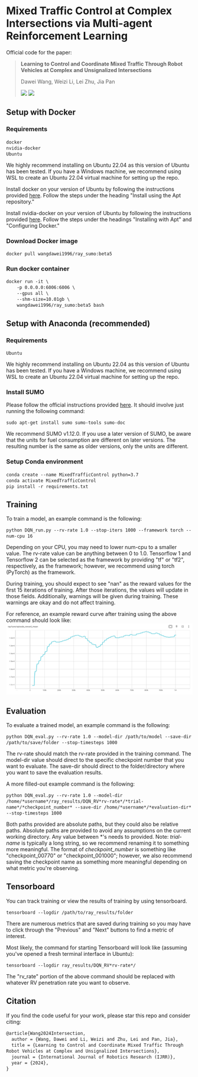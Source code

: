 # Mixed Traffic Control at Complex Intersections via Multi-agent Reinforcement Learning
Official code for the paper:

> **Learning to Control and Coordinate Mixed Traffic Through Robot Vehicles at Complex and Unsignalized Intersections**
>
> Dawei Wang, Weizi Li, Lei Zhu, Jia Pan
>
> <a href='https://arxiv.org/abs/2301.05294'><img src='https://img.shields.io/badge/arXiv-2301.05294-red'></a> <a href='https://sites.google.com/view/mixedtrafficcontrol/'><img src='https://img.shields.io/badge/Project-Video-Green'></a>


## Setup with Docker 
### Requirements
    docker
    nvidia-docker
    Ubuntu

We highly recommend installing on Ubuntu 22.04 as this version of Ubuntu has been tested. If you have a Windows machine, we recommend using WSL to create an Ubuntu 22.04 virtual machine for setting up the repo.

Install docker on your version of Ubuntu by following the instructions provided [here](https://docs.docker.com/engine/install/ubuntu/).
Follow the steps under the heading "Install using the Apt repository."

Install nvidia-docker on your version of Ubuntu by following the instructions provided [here](https://docs.nvidia.com/datacenter/cloud-native/container-toolkit/latest/install-guide.html).
Follow the steps under the headings "Installing with Apt" and "Configuring Docker."

### Download Docker image
    docker pull wangdawei1996/ray_sumo:beta5

### Run docker container
    docker run -it \
        -p 0.0.0.0:6006:6006 \
        --gpus all \
        --shm-size=10.01gb \
        wangdawei1996/ray_sumo:beta5 bash

## Setup with Anaconda (recommended)
### Requirements
    Ubuntu

We highly recommend installing on Ubuntu 22.04 as this version of Ubuntu has been tested. If you have a Windows machine, we recommend using WSL to create an Ubuntu 22.04 virtual machine for setting up the repo.

### Install SUMO
Please follow the official instructions provided [here](https://sumo.dlr.de/docs/Installing/index.html).
It should involve just running the following command:
```
sudo apt-get install sumo sumo-tools sumo-doc
```
We recommend SUMO v1.12.0. If you use a later version of SUMO, be aware that the units for fuel consumption are different on later versions. The resulting number is the same as older versions, only the units are different.

### Setup Conda environment
    conda create --name MixedTrafficControl python=3.7
    conda activate MixedTrafficControl
    pip install -r requirements.txt

## Training
    
To train a model, an example command is the following:
```
python DQN_run.py --rv-rate 1.0 --stop-iters 1000 --framework torch --num-cpu 16
```       

Depending on your CPU, you may need to lower num-cpu to a smaller value. The rv-rate value can be anything between 0 to 1.0. Tensorflow 1 and Tensorflow 2 can be selected as the framework by providing "tf" or "tf2", respectively, as the framework; however, we recommend using torch (PyTorch) as the framework.

During training, you should expect to see "nan" as the reward values for the first 15 iterations of training. After those iterations, the values will update in those fields. Additionally, warnings will be given during training. These warnings are okay and do not affect training.

For reference, an example reward curve after training using the above command should look like:
![reward_curve](img/reward_curve.png)

## Evaluation
To evaluate a trained model, an example command is the following:
```
python DQN_eval.py --rv-rate 1.0 --model-dir /path/to/model --save-dir /path/to/save/folder --stop-timesteps 1000
```

The rv-rate should match the rv-rate provided in the training command. The model-dir value should direct to the specific checkpoint number that you want to evaluate. The save-dir should direct to the folder/directory where you want to save the evaluation results.

A more filled-out example command is the following:
```
python DQN_eval.py --rv-rate 1.0 --model-dir /home/*username*/ray_results/DQN_RV*rv-rate*/*trial-name*/*checkpoint_number* --save-dir /home/*username*/*evaluation-dir* --stop-timesteps 1000
```

Both paths provided are absolute paths, but they could also be relative paths. Absolute paths are provided to avoid any assumptions on the current working directory. Any value between *'s needs to provided. Note: *trial-name* is typically a long string, so we recommend renaming it to something more meaningful. The format of *checkpoint_number* is something like "checkpoint_00770" or "checkpoint_001000"; however, we also recommend saving the checkpoint name as something more meaningful depending on what metric you're observing.


## Tensorboard
You can track training or view the results of training by using tensorboard.
```
tensorboard --logdir /path/to/ray_results/folder
```

There are numerous metrics that are saved during training so you may have to click through the "Previous" and "Next" buttons to find a metric of interest.

Most likely, the command for starting Tensorboard will look like (assuming you've opened a fresh terminal interface in Ubuntu):
```
tensorboard --logdir ray_results/DQN_RV*rv-rate*/
```

The "rv_rate" portion of the above command should be replaced with whatever RV penetration rate you want to observe.


## **Citation**

If you find the code useful for your work, please star this repo and consider citing:

```
@article{Wang2024Intersection,
  author = {Wang, Dawei and Li, Weizi and Zhu, Lei and Pan, Jia},
  title = {Learning to Control and Coordinate Mixed Traffic Through Robot Vehicles at Complex and Unsignalized Intersections},
  journal = {International Journal of Robotics Research (IJRR)},
  year = {2024},
}
```
